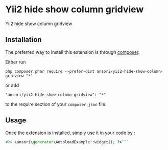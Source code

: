 Yii2 hide show column gridview
==============================
Yii2 hide show column gridview

Installation
------------

The preferred way to install this extension is through [composer](http://getcomposer.org/download/).

Either run

```
php composer.phar require --prefer-dist ansori/yii2-hide-show-column-gridview "*"
```

or add

```
"ansori/yii2-hide-show-column-gridview": "*"
```

to the require section of your `composer.json` file.


Usage
-----

Once the extension is installed, simply use it in your code by  :

```php
<?= \ansori\generator\AutoloadExample::widget(); ?>```